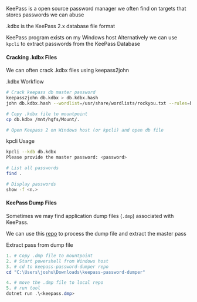 KeePass is a open source password manager we often find on targets that stores passwords we can abuse

.kdbx is the KeePass 2.x database file format

KeePass program exists on my Windows host
Alternatively we can use `kpcli` to extract passwords from the KeePass Database
#### Cracking .kdbx Files
We can often crack .kdbx files using keepass2john 

.kdbx Workflow
```bash
# Crack keepass db master password
keepass2john db.kdbx > db.kdbx.hash
john db.kdbx.hash --wordlist=/usr/share/wordlists/rockyou.txt --rules=best64

# Copy .kdbx file to mountpoint
cp db.kdbx /mnt/hgfs/Mount/.

# Open Keepass 2 on Windows host (or kpcli) and open db file
```

kpcli Usage
```bash
kpcli --kdb db.kdbx
Please provide the master password: <password>

# List all passwords
find .

# Display passwords
show -f <n.>
```

#### KeePass Dump Files
Sometimes we may find application dump files (`.dmp`) associated with KeePass.

We can use this [repo](https://github.com/vdohney/keepass-password-dumper) to process the dump file and extract the master pass

Extract pass from dump file
```powershell
1. # Copy .dmp file to mountpoint
2. # Start powershell from Windows host
3. # cd to keepass-password-dumper repo
cd "C:\Users\joshu\Downloads\keepass-password-dumper"

4. # move the .dmp file to local repo
5. # run tool
dotnet run .\<keepass.dmp>
```
